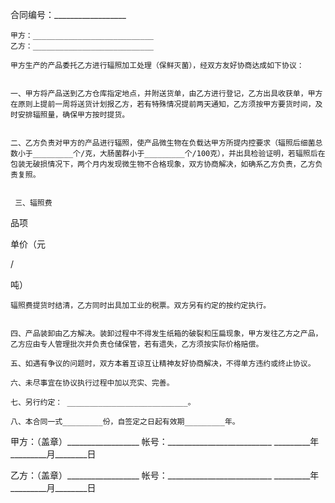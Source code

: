 
 


合同编号：__________________


    甲方：___________________________
    乙方：___________________________
 
    甲方生产的产品委托乙方进行辐照加工处理（保鲜灭菌），经双方友好协商达成如下协议：


    一、甲方将产品送到乙方仓库指定地点，并附送货单，由乙方进行登记，乙方出具收获单，甲方在原则上提前一周将送货计划报乙方，若有特殊情况提前两天通知，乙方须按甲方要货时间，及时安排辐照量，确保甲方按时提货。


    二、乙方负责对甲方的产品进行辐照，使产品微生物在负载达甲方所提内控要求（辐照后细菌总数小于_________个/克，大肠菌群小于_________个/100克），并出具检验证明，若辐照后在包装无破损情况下，两个月内发现微生物不合格现象，双方协商解决，如确系乙方负责，乙方负责复照。


     三、辐照费




 

  

   


品项





   


 



   


 



   


 



   


 



   


 



  

  

   


单价（元

/

吨）





   


 



   


 



   


 



   


 



   


 



  

 







    辐照费提货时结清，乙方同时出具加工业的税票。双方另有约定的按约定执行。


    四、产品装卸由乙方解决。装卸过程中不得发生纸箱的破裂和压扁现象，甲方发往乙方之产品，乙方应由专人管理批次并负责仓储保管，若有遗失，乙方须按实际价格赔偿。
 
    五、如遇有争议的问题时，双方本着互谅互让精神友好协商解决，不得单方违约或终止协议。
 
    六、未尽事宜在协议执行过程中加以充实、完善。
 
    七、另行约定： ___________________________。
 
    八、本合同一式_________份，自签定之日起有效期_________年。


 


甲方：（盖章）__________________
帐号：__________________________
_________年_________月________日


乙方：（盖章）__________________
帐号：__________________________
_________年_________月________日
 


 

 
 
 
 
 
  


  
 

  


  


  
 
 
 
 

